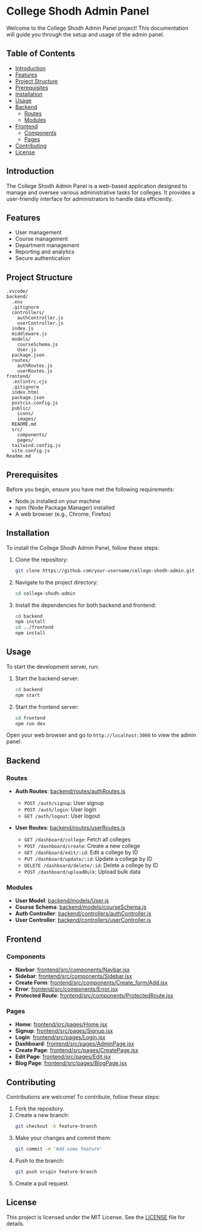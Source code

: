 # College Shodh Admin Panel

Welcome to the College Shodh Admin Panel project! This documentation will guide you through the setup and usage of the admin panel.

## Table of Contents
- [Introduction](#introduction)
- [Features](#features)
- [Project Structure](#project-structure)
- [Prerequisites](#prerequisites)
- [Installation](#installation)
- [Usage](#usage)
- [Backend](#backend)
  - [Routes](#backend-routes)
  - [Modules](#backend-modules)
- [Frontend](#frontend)
  - [Components](#frontend-components)
  - [Pages](#frontend-pages)
- [Contributing](#contributing)
- [License](#license)

## Introduction
The College Shodh Admin Panel is a web-based application designed to manage and oversee various administrative tasks for colleges. It provides a user-friendly interface for administrators to handle data efficiently.

## Features
- User management
- Course management
- Department management
- Reporting and analytics
- Secure authentication

## Project Structure
```
.vscode/
backend/
  .env
  .gitignore
  controllers/
    authController.js
    userController.js
  index.js
  middleware.js
  models/
    courseSchema.js
    User.js
  package.json
  routes/
    authRoutes.js
    userRoutes.js
frontend/
  .eslintrc.cjs
  .gitignore
  index.html
  package.json
  postcss.config.js
  public/
    icons/
    images/
  README.md
  src/
    components/
    pages/
  tailwind.config.js
  vite.config.js
Readme.md
```

## Prerequisites
Before you begin, ensure you have met the following requirements:
- Node.js installed on your machine
- npm (Node Package Manager) installed
- A web browser (e.g., Chrome, Firefox)

## Installation
To install the College Shodh Admin Panel, follow these steps:

1. Clone the repository:
    ```bash
    git clone https://github.com/your-username/college-shodh-admin.git
    ```
2. Navigate to the project directory:
    ```bash
    cd college-shodh-admin
    ```
3. Install the dependencies for both backend and frontend:
    ```bash
    cd backend
    npm install
    cd ../frontend
    npm install
    ```

## Usage
To start the development server, run:

1. Start the backend server:
    ```bash
    cd backend
    npm start
    ```
2. Start the frontend server:
    ```bash
    cd frontend
    npm run dev
    ```

Open your web browser and go to `http://localhost:3000` to view the admin panel.

## Backend

### Routes
- **Auth Routes**: [backend/routes/authRoutes.js](backend/routes/authRoutes.js)
  - `POST /auth/signup`: User signup
  - `POST /auth/login`: User login
  - `GET /auth/logout`: User logout

- **User Routes**: [backend/routes/userRoutes.js](backend/routes/userRoutes.js)
  - `GET /dashboard/college`: Fetch all colleges
  - `POST /dashboard/create`: Create a new college
  - `GET /dashboard/edit/:id`: Edit a college by ID
  - `PUT /dashboard/update/:id`: Update a college by ID
  - `DELETE /dashboard/delete/:id`: Delete a college by ID
  - `POST /dashboard/uploadBulk`: Upload bulk data

### Modules
- **User Model**: [backend/models/User.js](backend/models/User.js)
- **Course Schema**: [backend/models/courseSchema.js](backend/models/courseSchema.js)
- **Auth Controller**: [backend/controllers/authController.js](backend/controllers/authController.js)
- **User Controller**: [backend/controllers/userController.js](backend/controllers/userController.js)

## Frontend

### Components
- **Navbar**: [frontend/src/components/Navbar.jsx](frontend/src/components/Navbar.jsx)
- **Sidebar**: [frontend/src/components/Sidebar.jsx](frontend/src/components/Sidebar.jsx)
- **Create Form**: [frontend/src/components/Create_form/Add.jsx](frontend/src/components/Create_form/Add.jsx)
- **Error**: [frontend/src/components/Error.jsx](frontend/src/components/Error.jsx)
- **Protected Route**: [frontend/src/components/ProtectedRoute.jsx](frontend/src/components/ProtectedRoute.jsx)

### Pages
- **Home**: [frontend/src/pages/Home.jsx](frontend/src/pages/Home.jsx)
- **Signup**: [frontend/src/pages/Signup.jsx](frontend/src/pages/Signup.jsx)
- **Login**: [frontend/src/pages/Login.jsx](frontend/src/pages/Login.jsx)
- **Dashboard**: [frontend/src/pages/AdminPage.jsx](frontend/src/pages/AdminPage.jsx)
- **Create Page**: [frontend/src/pages/CreatePage.jsx](frontend/src/pages/CreatePage.jsx)
- **Edit Page**: [frontend/src/pages/Edit.jsx](frontend/src/pages/Edit.jsx)
- **Blog Page**: [frontend/src/pages/BlogPage.jsx](frontend/src/pages/BlogPage.jsx)

## Contributing
Contributions are welcome! To contribute, follow these steps:

1. Fork the repository.
2. Create a new branch:
    ```bash
    git checkout -b feature-branch
    ```
3. Make your changes and commit them:
    ```bash
    git commit -m 'Add some feature'
    ```
4. Push to the branch:
    ```bash
    git push origin feature-branch
    ```
5. Create a pull request.

## License
This project is licensed under the MIT License. See the [LICENSE](LICENSE) file for details.
